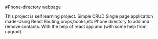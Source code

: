 #Phone-directory webpage

This project is self learning project. Simple CRUD
Single page application made-Using React Routing,props,hooks,etc
Phone directory to add and remove contacts.
With the help of react app and
(with some help from upgrad).
